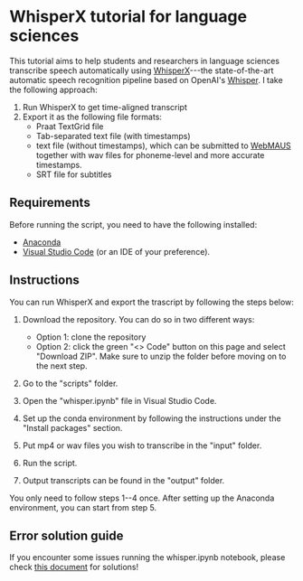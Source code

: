 # WhisperX tutorial for language sciences
This tutorial aims to help students and researchers in language sciences transcribe speech automatically using [WhisperX](https://github.com/m-bain/whisperX)---the state-of-the-art automatic speech recognition pipeline based on OpenAI's [Whisper](https://github.com/openai/whisper). I take the following approach:

1. Run WhisperX to get time-aligned transcript
2. Export it as the following file formats:
    - Praat TextGrid file
    - Tab-separated text file (with timestamps)
    - text file (without timestamps), which can be submitted to [WebMAUS](https://clarin.phonetik.uni-muenchen.de/BASWebServices/interface/WebMAUSBasic) together with wav files for phoneme-level and more accurate timestamps. 
    - SRT file for subtitles


## Requirements
Before running the script, you need to have the following installed:
- [Anaconda](https://www.anaconda.com/download/success)
- [Visual Studio Code](https://code.visualstudio.com/download) (or an IDE of your preference).


## Instructions
You can run WhisperX and export the trascript by following the steps below:

1. Download the repository. You can do so in two different ways:
    - Option 1: clone the repository
    - Option 2: click the green "<> Code" button on this page and select "Download ZIP". Make sure to unzip the folder before moving on to the next step. 

2. Go to the "scripts" folder.

3. Open the "whisper.ipynb" file in Visual Studio Code.

4. Set up the conda environment by following the instructions under the "Install packages" section.

5. Put mp4 or wav files you wish to transcribe in the "input" folder.

6. Run the script.

7. Output transcripts can be found in the "output" folder.

You only need to follow steps 1--4 once. After setting up the Anaconda environment, you can start from step 5.

## Error solution guide
If you encounter some issues running the whisper.ipynb notebook, please check [this document](https://docs.google.com/document/d/1GwX3aM83n4W-JVmOpEvhqh_H0Fmwd2kcZDsic5WiXR4/edit?usp=sharing) for solutions! 

